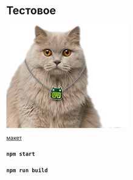 # Тестовое

![Cat](https://github.com/hjphopchop/catsMarket/raw/main/src/assets/img/Cat.png)


[макет](https://www.figma.com/file/C2EYN4yJoXmvFNBB6NedEh/prototype?node-id=0%3A2)


### `npm start`

### `npm run build`


